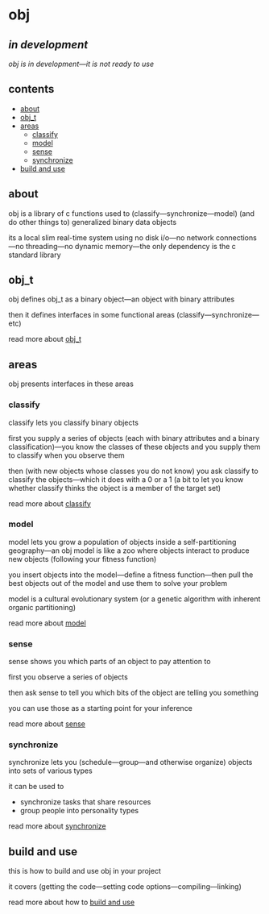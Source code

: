 # obj

## *in development*

*obj is in development—it is not ready to use*

## contents

- [about](#about)
- [obj_t](#obj_t)
- [areas](#areas)
  - [classify](#classify)
  - [model](#model)
  - [sense](#sense)
  - [synchronize](#synchronize)
- [build and use](#build-and-use)

## about

obj is a library of c functions used to (classify—synchronize—model) (and do other things to) generalized binary data objects

its a local slim real-time system using no disk i/o—no network connections—no threading—no dynamic memory—the only dependency is the c standard library

## obj_t

obj defines obj_t as a binary object—an object with binary attributes

then it defines interfaces in some functional areas (classify—synchronize—etc)

read more about [obj_t](OBJ.md)

## areas

obj presents interfaces in these areas

### classify

classify lets you classify binary objects

first you supply a series of objects (each with binary attributes and a binary classification)—you know the classes of these objects and you supply them to classify when you observe them

then (with new objects whose classes you do not know) you ask classify to classify the objects—which it does with a 0 or a 1 (a bit to let you know whether classify thinks the object is a member of the target set)

read more about [classify](CLASS.md)

### model

model lets you grow a population of objects inside a self-partitioning geography—an obj model is like a zoo where objects interact to produce new objects (following your fitness function)

you insert objects into the model—define a fitness function—then pull the best objects out of the model and use them to solve your problem

model is a cultural evolutionary system (or a genetic algorithm with inherent organic partitioning)

read more about [model](MODEL.md)

### sense

sense shows you which parts of an object to pay attention to

first you observe a series of objects

then ask sense to tell you which bits of the object are telling you something

you can use those as a starting point for your inference

read more about [sense](SENSE.md)

### synchronize

synchronize lets you (schedule—group—and otherwise organize) objects into sets of various types

it can be used to

- synchronize tasks that share resources
- group people into personality types

read more about [synchronize](SYNC.md)

## build and use

this is how to build and use obj in your project

it covers (getting the code—setting code options—compiling—linking)

read more about how to [build and use](BUILD.md)
